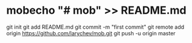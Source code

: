 # mobecho "# mob" >> README.md
git init
git add README.md
git commit -m "first commit"
git remote add origin https://github.com/larychev/mob.git
git push -u origin master
